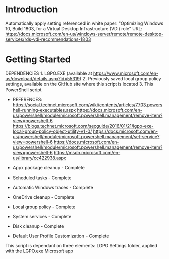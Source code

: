 # Introduction 
Automatically apply setting referenced in white paper:
                  "Optimizing Windows 10, Build 1803, for a Virtual Desktop Infrastructure (VDI) role"
                  URL: https://docs.microsoft.com/en-us/windows-server/remote/remote-desktop-services/rds-vdi-recommendations-1803 

# Getting Started
 DEPENDENCIES    1. LGPO.EXE (available at https://www.microsoft.com/en-us/download/details.aspx?id=55319)
                 2. Previously saved local group policy settings, available on the GitHub site where this script is located
                 3. This PowerShell script

- REFERENCES:
https://social.technet.microsoft.com/wiki/contents/articles/7703.powershell-running-executables.aspx
https://docs.microsoft.com/en-us/powershell/module/microsoft.powershell.management/remove-item?view=powershell-6
https://blogs.technet.microsoft.com/secguide/2016/01/21/lgpo-exe-local-group-policy-object-utility-v1-0/
https://docs.microsoft.com/en-us/powershell/module/microsoft.powershell.management/set-service?view=powershell-6
https://docs.microsoft.com/en-us/powershell/module/microsoft.powershell.management/remove-item?view=powershell-6
https://msdn.microsoft.com/en-us/library/cc422938.aspx

- Appx package cleanup                 - Complete
- Scheduled tasks                      - Complete
- Automatic Windows traces             - Complete
- OneDrive cleanup                     - Complete
- Local group policy                   - Complete
- System services                      - Complete
- Disk cleanup                         - Complete
- Default User Profile Customization   - Complete

This script is dependant on three elements:
LGPO Settings folder, applied with the LGPO.exe Microsoft app

